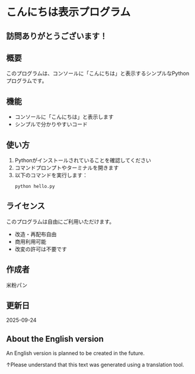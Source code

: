 # こんにちは表示プログラム

## 訪問ありがとうございます！

## 概要
このプログラムは、コンソールに「こんにちは」と表示するシンプルなPythonプログラムです。

## 機能
- コンソールに「こんにちは」と表示します
- シンプルで分かりやすいコード

## 使い方
1. Pythonがインストールされていることを確認してください
2. コマンドプロンプトやターミナルを開きます
3. 以下のコマンドを実行します：
   ```
   python hello.py
   ```

## ライセンス
このプログラムは自由にご利用いただけます。
- 改造・再配布自由
- 商用利用可能
- 改変の許可は不要です

## 作成者
米粉パン

## 更新日
2025-09-24

## About the English version
An English version is planned to be created in the future.

↑Please understand that this text was generated using a translation tool.
